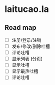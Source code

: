 # laitucao.la

## Road map

- [ ] 注册/登录/注销
- [ ] 发布/修改/删除吐槽
- [ ] 评论吐槽
- [ ] 显示列表 (分页)
- [ ] 显示吐槽
- [ ] 显示最热吐槽
- [ ] 评论吐槽

